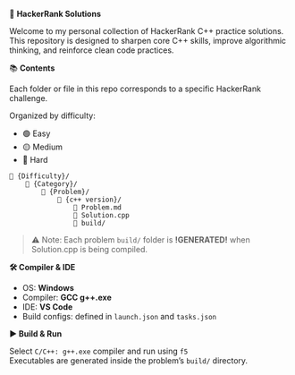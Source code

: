 🚀 **HackerRank Solutions**

Welcome to my personal collection of HackerRank C++ practice solutions.  
This repository is designed to sharpen core C++ skills, improve algorithmic thinking, and reinforce clean code practices.

📚 **Contents**

Each folder or file in this repo corresponds to a specific HackerRank challenge.

Organized by difficulty:
- 🟢 Easy
- 🟡 Medium
- 🔴 Hard

```
📁 {Difficulty}/
    📁 {Category}/
        📁 {Problem}/
            📁 {c++ version}/
                📝 Problem.md
                📝 Solution.cpp
                📁 build/
```

> ⚠️ Note: Each problem `build/` folder is **!GENERATED!** when Solution.cpp is being compiled.

**🛠️ Compiler & IDE**

- OS: **Windows**  
- Compiler: **GCC g++.exe**  
- IDE: **VS Code**  
- Build configs: defined in `launch.json` and `tasks.json`  

**▶️ Build & Run**

Select `C/C++: g++.exe` compiler and run using `f5`  
Executables are generated inside the problem’s `build/` directory.
